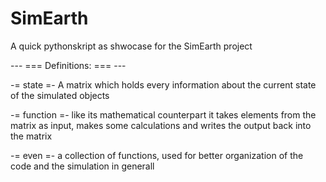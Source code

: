 # SimEarth
A quick pythonskript as shwocase for the SimEarth project

--- === Definitions: === ---

-= state =- 
A matrix which holds every information about the current state of the simulated objects

-= function =- 
like its mathematical counterpart it takes elements from the matrix as input, makes some calculations and writes the output 
back into the matrix

-= even =-
a collection of functions, used for better organization of the code and the simulation in generall 
